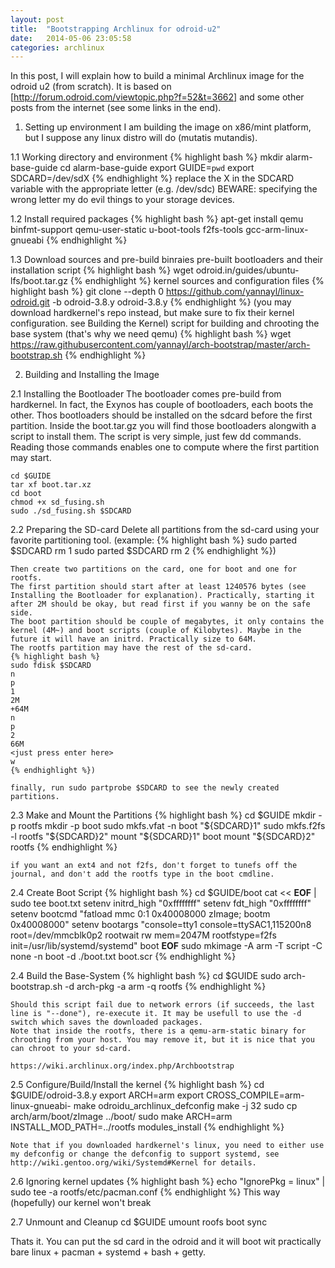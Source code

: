 ```yaml
---
layout: post
title:  "Bootstrapping Archlinux for odroid-u2"
date:   2014-05-06 23:05:58
categories: archlinux
---
```


In this post, I will explain how to build a minimal Archlinux image for the odroid u2 (from scratch).
It is based on [http://forum.odroid.com/viewtopic.php?f=52&t=3662] and some other posts from the internet (see some links in the end).

1. Setting up environment
	I am building the image on x86/mint platform, but I suppose any linux distro will do (mutatis mutandis).

1.1 Working directory and environment
	{% highlight bash %}
	mkdir alarm-base-guide
	cd alarm-base-guide
	export GUIDE=`pwd`
	export SDCARD=/dev/sdX
	{% endhighlight %}
	replace the X in the SDCARD variable with the appropriate letter (e.g. /dev/sdc)
	BEWARE: specifying the wrong letter my do evil things to your storage devices.
	

1.2 Install required packages
	{% highlight bash %}
	apt-get install qemu binfmt-support qemu-user-static u-boot-tools f2fs-tools gcc-arm-linux-gnueabi
	{% endhighlight %}

1.3 Download sources and pre-build binraies
	pre-built bootloaders and their installation script
	{% highlight bash %}
	wget odroid.in/guides/ubuntu-lfs/boot.tar.gz
	{% endhighlight %}
	kernel sources and configuration files
	{% highlight bash %}
	git clone --depth 0 https://github.com/yannayl/linux-odroid.git -b odroid-3.8.y odroid-3.8.y
	{% endhighlight %}
    (you may download hardkernel's repo instead, but make sure to fix their kernel configuration. see Building the Kernel)
	script for building and chrooting the base system (that's why we need qemu)
	{% highlight bash %}
	wget https://raw.githubusercontent.com/yannayl/arch-bootstrap/master/arch-bootstrap.sh
	{% endhighlight %}

2. Building and Installing the Image

2.1 Installing the Bootloader
	The bootloader comes pre-build from hardkernel. In fact, the Exynos has couple of bootloaders, each boots the other. Thos bootloaders should be installed on the sdcard before the first partition. Inside the boot.tar.gz you will find those bootloaders alongwith a script to install them. The script is very simple, just few dd commands. Reading those commands enables one to compute where the first partition may start.

	cd $GUIDE
	tar xf boot.tar.xz
	cd boot
	chmod +x sd_fusing.sh
	sudo ./sd_fusing.sh $SDCARD

2.2 Preparing the SD-card
	Delete all partitions from the sd-card using your favorite partitioning tool.
	(example:
    {% highlight bash %}
	sudo parted $SDCARD rm 1
	sudo parted $SDCARD rm 2
    {% endhighlight %})

	Then create two partitions on the card, one for boot and one for rootfs.
	The first partition should start after at least 1240576 bytes (see Installing the Bootloader for explanation). Practically, starting it after 2M should be okay, but read first if you wanny be on the safe side.
	The boot partition should be couple of megabytes, it only contains the kernel (4M~) and boot scripts (couple of Kilobytes). Maybe in the future it will have an initrd. Practically size to 64M.
	The rootfs partition may have the rest of the sd-card.
    {% highlight bash %}
	sudo fdisk $SDCARD
	n
	p
	1
	2M
	+64M
	n
	p
	2
	66M
	<just press enter here>
	w
    {% endhighlight %})

	finally, run sudo partprobe $SDCARD to see the newly created partitions.


2.3 Make and Mount the Partitions
    {% highlight bash %}
	cd $GUIDE
	mkdir -p rootfs
	mkdir -p boot
	sudo mkfs.vfat -n boot "${SDCARD}1"
	sudo mkfs.f2fs -l rootfs "${SDCARD}2"
	mount "${SDCARD}1" boot
	mount "${SDCARD}2" rootfs
    {% endhighlight %}

	if you want an ext4 and not f2fs, don't forget to tunefs off the journal, and don't add the rootfs type in the boot cmdline.

2.4 Create Boot Script
    {% highlight bash %}
	cd $GUIDE/boot
	cat << __EOF__ | sudo tee boot.txt
	setenv initrd_high "0xffffffff"
	setenv fdt_high "0xffffffff"
	setenv bootcmd "fatload mmc 0:1 0x40008000 zImage; bootm 0x40008000"
	setenv bootargs "console=tty1 console=ttySAC1,115200n8 root=/dev/mmcblk0p2 rootwait rw mem=2047M rootfstype=f2fs init=/usr/lib/systemd/systemd"
	boot
	__EOF__
	sudo mkimage -A arm -T script -C none -n boot -d ./boot.txt boot.scr
    {% endhighlight %}

2.4 Build the Base-System
    {% highlight bash %}
	cd $GUIDE
	sudo arch-bootstrap.sh -d arch-pkg -a arm -q rootfs
    {% endhighlight %}

	Should this script fail due to network errors (if succeeds, the last line is "--done"), re-execute it. It may be usefull to use the -d switch which saves the downloaded packages.
	Note that inside the rootfs, there is a qemu-arm-static binary for chrooting from your host. You may remove it, but it is nice that you can chroot to your sd-card.

	https://wiki.archlinux.org/index.php/Archbootstrap

2.5 Configure/Build/Install the kernel
    {% highlight bash %}
	cd $GUIDE/odroid-3.8.y
	export ARCH=arm
	export CROSS_COMPILE=arm-linux-gnueabi-
	make odroidu_archlinux_defconfig
	make -j 32
	sudo cp arch/arm/boot/zImage ../boot/
	sudo make ARCH=arm INSTALL_MOD_PATH=../rootfs modules_install
    {% endhighlight %}

	Note that if you downloaded hardkernel's linux, you need to either use my defconfig or change the defconfig to support systemd, see http://wiki.gentoo.org/wiki/Systemd#Kernel for details.

2.6 Ignoring kernel updates
    {% highlight bash %}
	echo "IgnorePkg   = linux" | sudo tee -a rootfs/etc/pacman.conf
    {% endhighlight %}
	This way (hopefully) our kernel won't break

2.7 Unmount and Cleanup
	cd $GUIDE
	umount roofs boot
	sync


Thats it. You can put the sd card in the odroid and it will boot wit practically bare linux + pacman + systemd + bash + getty. 


